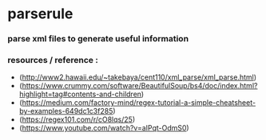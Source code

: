 # parserule

### parse xml files to generate useful information

### resources / reference :
- (http://www2.hawaii.edu/~takebaya/cent110/xml_parse/xml_parse.html)
- (https://www.crummy.com/software/BeautifulSoup/bs4/doc/index.html?highlight=tag#contents-and-children)
- (https://medium.com/factory-mind/regex-tutorial-a-simple-cheatsheet-by-examples-649dc1c3f285)
- (https://regex101.com/r/cO8lqs/25)
- (https://www.youtube.com/watch?v=aIPqt-OdmS0)
